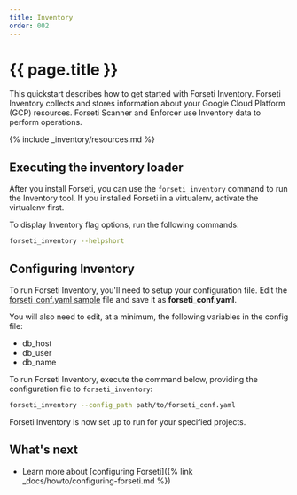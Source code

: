 ```yaml
---
title: Inventory
order: 002
---
```

# {{ page.title }}

This quickstart describes how to get started with Forseti Inventory. Forseti
Inventory collects and stores information about your Google Cloud Platform
(GCP) resources. Forseti Scanner and Enforcer use Inventory data to
perform operations.

{% include _inventory/resources.md %}

## Executing the inventory loader

After you install Forseti, you can use the `forseti_inventory` command to
run the Inventory tool. If you installed Forseti in a virtualenv, activate
the virtualenv first.


To display Inventory flag options, run the following commands:

  ```bash
  forseti_inventory --helpshort
  ```

## Configuring Inventory
To run Forseti Inventory, you'll need to setup your configuration file. Edit
the [forseti_conf.yaml sample](https://github.com/GoogleCloudPlatform/forseti-security/blob/master/configs/forseti_conf.yaml.sample)
file and save it as **forseti_conf.yaml**.

You will also need to edit, at a minimum, the following variables in the config file:

* db_host
* db_user
* db_name

To run Forseti Inventory, execute the command below, providing the configuration file to
`forseti_inventory`:

  ```bash
  forseti_inventory --config_path path/to/forseti_conf.yaml
  ```

Forseti Inventory is now set up to run for your specified projects.

## What's next
- Learn more about [configuring Forseti]({% link _docs/howto/configuring-forseti.md %})
